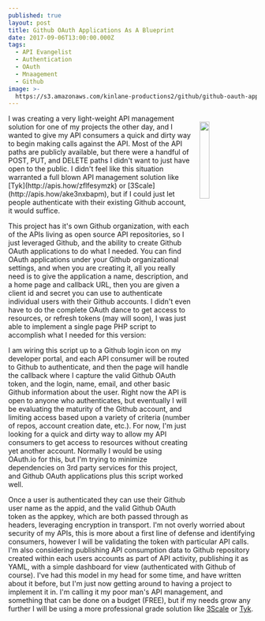 ```yaml
---
published: true
layout: post
title: Github OAuth Applications As A Blueprint
date: 2017-09-06T13:00:00.000Z
tags:
  - API Evangelist
  - Authentication
  - OAuth
  - Mnaagement
  - Github
image: >-
  https://s3.amazonaws.com/kinlane-productions2/github/github-oauth-application.png
---
```

<p><img src="https://s3.amazonaws.com/kinlane-productions2/github/github-oauth-application.png" align="right" width="20%" style="padding: 15px;" /></p>I was creating a very light-weight API management solution for one of my projects the other day, and I wanted to give my API consumers a quick and dirty way to begin making calls against the API. Most of the API paths are publicly available, but there were a handful of POST, PUT, and DELETE paths I didn't want to just have open to the public. I didn't feel like this situation warranted a full blown API management solution like [Tyk](http://apis.how/zflfesymzk) or [3Scale](http://apis.how/ake3nxbapm), but if I could just let people authenticate with their existing Github account, it would suffice.

This project has it's own Github organization, with each of the APIs living as open source API repositories, so I just leveraged Github, and the ability to create Github OAuth applications to do what I needed. You can find OAuth applications under your Github organizational settings, and when you are creating it, all you really need is to give the application a name, description, and a home page and callback URL, then you are given a client id and secret you can use to authenticate individual users with their Github accounts. I didn't even have to do the complete OAuth dance to get access to resources, or refresh tokens (may will soon), I was just able to implement a single page PHP script to accomplish what I needed for this version:

<script src="https://gist.github.com/kinlane/25e58174ed8b51a30274a3b371b4ca02.js"></script>

I am wiring this script up to a Github login icon on my developer portal, and each API consumer will be routed to Github to authenticate, and then the page will handle the callback where I capture the valid Github OAuth token, and the login, name, email, and other basic Github information about the user. Right now the API is open to anyone who authenticates, but eventually I will be evaluating the maturity of the Github account, and limiting access based upon a variety of criteria (number of repos, account creation date, etc.). For now, I'm just looking for a quick and dirty way to allow my API consumers to get access to resources without creating yet another account. Normally I would be using OAuth.io for this, but I'm trying to minimize dependencies on 3rd party services for this project, and Github OAuth applications plus this script worked well.

Once a user is authenticated they can use their Github user name as the appid, and the valid Github OAuth token as the appkey, which are both passed through as headers, leveraging encryption in transport. I'm not overly worried about security of my APIs, this is more about a first line of defense and identifying consumers, however I will be validating the token with particular API calls. I'm also considering publishing API consumption data to Github repository created within each users accounts as part of API activity, publishing it as YAML, with a simple dashboard for view (authenticated with Github of course). I've had this model in my head for some time, and have written about it before, but I'm just now getting around to having a project to implement it in. I'm calling it my poor man's API management, and something that can be done on a budget (FREE), but if my needs grow any further I will be using a more professional grade solution like [3Scale](http://apis.how/ake3nxbapm) or [Tyk](http://apis.how/zflfesymzk).
